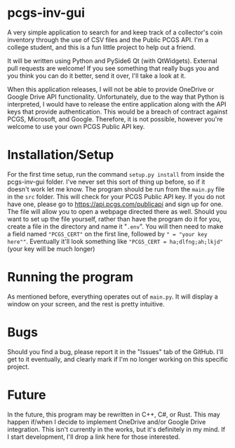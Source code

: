 # pcgs-inv-gui
A very simple application to search for and keep track of a collector's coin inventory through the use of CSV files and the Public PCGS API.
I'm a college student, and this is a fun little project to help out a friend.

It will be written using Python and PySide6 Qt (with QtWidgets).
External pull requests are welcome! If you see something that really bugs you and you think you can do it better, send it over, I'll take a look at it.

When this application releases, I will not be able to provide OneDrive or Google Drive API functionality. Unfortunately, due to the way that Python is interpreted,
I would have to release the entire application along with the API keys that provide authentication. This would be a breach of contract against PCGS, Microsoft, and
Google. Therefore, it is not possible, however you're welcome to use your own PCGS Public API key.

# Installation/Setup
For the first time setup, run the command ```setup.py install``` from inside the pcgs-inv-gui folder. I've never set this sort of thing up before, so if it doesn't work let me know.
The program should be run from the ```main.py``` file in the ```src``` folder. This will check for your PCGS Public API key. If you do not have one, please go to https://api.pcgs.com/publicapi and sign up for one. The file will allow you to open a webpage directed there as well.
Should you want to set up the file yourself, rather than have the program do it for you, create a file in the directory and name it "```.env```". You will then need to make a field named ```"PCGS_CERT"``` on the first line, followed by ```" = "your key here""```. Eventually it'll look something like ```"PCGS_CERT = ha;dlfng;ah;lkjd"``` (your key will be much longer)

# Running the program
As mentioned before, everything operates out of ```main.py```. It will display a window on your screen, and the rest is pretty intuitive.

# Bugs
Should you find a bug, please report it in the "Issues" tab of the GitHub. I'll get to it eventually, and clearly mark if I'm no longer working on this specific project.

# Future
In the future, this program may be rewritten in C++, C#, or Rust. This may happen if/when I decide to implement OneDrive and/or Google Drive integration. This isn't currently in the works, but it's definitely in my mind. If I start development, I'll drop a link here for those interested.
